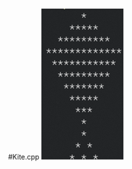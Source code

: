 #Kite.cpp
![This is an image](https://raw.githubusercontent.com/mTy8421/kite.cpp/main/img/kite.png?token=GHSAT0AAAAAABXENGFVTLZSZBK6I7J76RIWYYNAIBQ)
